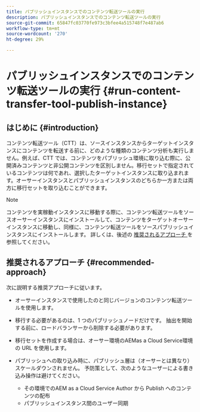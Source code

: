 ```yaml
---
title: パブリッシュインスタンスでのコンテンツ転送ツールの実行
description: パブリッシュインスタンスでのコンテンツ転送ツールの実行
source-git-commit: 65847fc03770fe973c3bfee4a515748f7e487ab6
workflow-type: tm+mt
source-wordcount: '270'
ht-degree: 29%

---
```



# パブリッシュインスタンスでのコンテンツ転送ツールの実行 {#run-content-transfer-tool-publish-instance}

## はじめに {#introduction}

コンテンツ転送ツール（CTT）は、ソースインスタンスからターゲットインスタンスにコンテンツを転送する前に、どのような種類のコンテンツ分析も実行しません。例えば、CTT では、コンテンツをパブリッシュ環境に取り込む際に、公開済みコンテンツと非公開コンテンツを区別しません。移行セットで指定されているコンテンツは何であれ、選択したターゲットインスタンスに取り込まれます。オーサーインスタンスとパブリッシュインスタンスのどちらか一方または両方に移行セットを取り込むことができます。

>[!NOTE]
>コンテンツを実稼動インスタンスに移動する際に、コンテンツ転送ツールをソースオーサーインスタンスにインストールして、コンテンツをターゲットオーサーインスタンスに移動し、同様に、コンテンツ転送ツールをソースパブリッシュインスタンスにインストールします。 詳しくは、後述の [ 推奨されるアプローチ ](#recommended-approach) を参照してください。

## 推奨されるアプローチ {#recommended-approach}

次に説明する推奨アプローチに従います。

* オーサーインスタンスで使用したのと同じバージョンのコンテンツ転送ツールを使用します。

* 移行する必要があるのは、1 つのパブリッシュノードだけです。 抽出を開始する前に、ロードバランサーから削除する必要があります。

* 移行セットを作成する場合は、オーサー環境のAEMas a Cloud Service環境の URL を使用します。

* パブリッシュへの取り込み時に、パブリッシュ層は（オーサーとは異なり）スケールダウンされません。 予防策として、次のようなユーザーによる書き込み操作は避けてください。

   * その環境でのAEM as a Cloud Service Author から Publish へのコンテンツの配布
   * パブリッシュインスタンス間のユーザー同期
